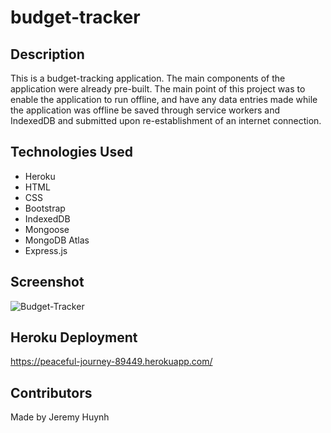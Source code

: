 # budget-tracker

## Description
This is a budget-tracking application. The main components of the application were already pre-built. The main point of this project was to enable the application to run offline, and have any data entries made while the application was offline be saved through service workers and IndexedDB and submitted upon re-establishment of an internet connection.

## Technologies Used
- Heroku
- HTML
- CSS
- Bootstrap
- IndexedDB
- Mongoose
- MongoDB Atlas
- Express.js

## Screenshot
![Budget-Tracker](https://user-images.githubusercontent.com/88342540/167062123-f56ccbe7-2627-4dbf-a03a-338d5350456d.png)


## Heroku Deployment
<https://peaceful-journey-89449.herokuapp.com/>

## Contributors
Made by Jeremy Huynh


